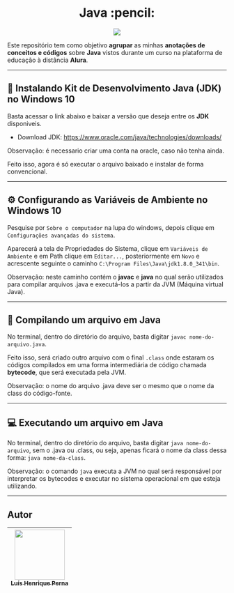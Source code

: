 <h1 align="center">Java :pencil:</h1>

<p align="center">
<img src="https://img.shields.io/badge/java-%23ED8B00.svg?style=for-the-badge&logo=java&logoColor=white"/>
</p>

Este repositório tem como objetivo **agrupar** as minhas **anotações de conceitos e códigos** sobre **Java** vistos durante um curso na plataforma de educação à distância **Alura**.

---

## :open_file_folder: Instalando Kit de Desenvolvimento Java (JDK) no Windows 10

Basta acessar o link abaixo e baixar a versão que deseja entre os **JDK** disponiveis.

- Download JDK: https://www.oracle.com/java/technologies/downloads/

Observação: é necessario criar uma conta na oracle, caso não tenha ainda.

Feito isso, agora é só executar o arquivo baixado e instalar de forma convencional.

---

## :gear: Configurando as Variáveis de Ambiente no Windows 10

Pesquise por `Sobre o computador` na lupa do windows, depois clique em `Configurações avançadas do sistema`.

Aparecerá a tela de Propriedades do Sistema, clique em `Variáveis de Ambiente` e em Path clique em `Editar...`, posteriormente em `Novo` e acrescente seguinte o caminho `C:\Program Files\Java\jdk1.8.0_341\bin`.

Observação: neste caminho contém o **javac** e **java** no qual serão utilizados para compilar arquivos .java e executá-los a partir da JVM (Máquina virtual Java).

---

## :hammer: Compilando um arquivo em Java

No terminal, dentro do diretório do arquivo, basta digitar `javac nome-do-arquivo.java`.

Feito isso, será criado outro arquivo com o final `.class` onde estaram os códigos compilados em uma forma intermediária de código chamada **bytecode**, que será executada pela JVM.

Observação: o nome do arquivo .java deve ser o mesmo que o nome da class do código-fonte.

---

## :computer: Executando um arquivo em Java

No terminal, dentro do diretório do arquivo, basta digitar `java nome-do-arquivo`, sem o .java ou .class, ou seja, apenas ficará o nome da class dessa forma: `java nome-da-class`.

Observação: o comando `java` executa a JVM no qual será responsável por interpretar os bytecodes e executar no sistema operacional em que esteja utilizando.

---

## Autor

| [<img src="https://avatars.githubusercontent.com/u/96630233?s=400&u=3400cfe6ba8fb87692f4f14cbdbef3e5cc996b67&v=4" width=115><br><sub>Luís Henrique Perna</sub>](https://github.com/luishperna) |
| :---: |